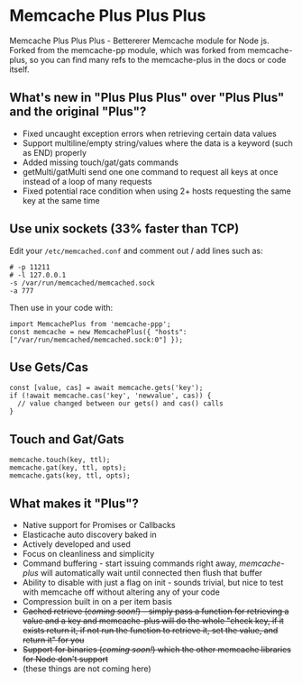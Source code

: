 # Memcache Plus Plus Plus

Memcache Plus Plus Plus - Bettererer Memcache module for Node js.
Forked from the memcache-pp module, which was forked from memcache-plus,
so you can find many refs to the memcache-plus in the docs or code itself.

## What's new in "Plus Plus Plus" over "Plus Plus" and the original "Plus"?

* Fixed uncaught exception errors when retrieving certain data values
* Support multiline/empty string/values where the data is a keyword (such as END) properly
* Added missing touch/gat/gats commands
* getMulti/gatMulti send one one command to request all keys at once instead of a loop of many requests
* Fixed potential race condition when using 2+ hosts requesting the same key at the same time

## Use unix sockets (33% faster than TCP)

Edit your `/etc/memcached.conf` and comment out / add lines such as:

```
# -p 11211
# -l 127.0.0.1
-s /var/run/memcached/memcached.sock
-a 777
```

Then use in your code with:

```
import MemcachePlus from 'memcache-ppp';
const memcache = new MemcachePlus({ "hosts": ["/var/run/memcached/memcached.sock:0"] });
```

## Use Gets/Cas

```
const [value, cas] = await memcache.gets('key');
if (!await memcache.cas('key', 'newvalue', cas)) {
  // value changed between our gets() and cas() calls
}
```

## Touch and Gat/Gats

```
memcache.touch(key, ttl);
memcache.gat(key, ttl, opts);
memcache.gats(key, ttl, opts);
```

## What makes it "Plus"?

* Native support for Promises or Callbacks
* Elasticache auto discovery baked in
* Actively developed and used
* Focus on cleanliness and simplicity
* Command buffering - start issuing commands right away, *memcache-plus* will automatically wait until connected then flush that buffer
* Ability to disable with just a flag on init - sounds trivial, but nice to test with memcache off without altering any of your code
* Compression built in on a per item basis
* ~~Cached retrieve (*coming soon!*) - simply pass a function for retrieving a value and a key and memcache-plus will do the whole "check key, if it exists return it, if not run the function to retrieve it, set the value, and return it" for you~~
* ~~Support for binaries (*coming soon!*) which the other memcache libraries for Node don't support~~
* (these things are not coming here)
